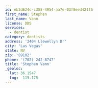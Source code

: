 ```yaml
---
id: eb2d624c-c388-4954-aa7e-03f8eed421f5
first_name: Stephen
last_name: Vann
license: DDS
services:
  - dentist
category: dentists
address: '2404 Llewellyn Dr'
city: 'Las Vegas'
state: NV
zip: '89102'
phone: '(702) 242-8747'
title: 'Stephen Vann'
_geoloc:
  lat: 36.1547
  lng: -115.175
---
```

